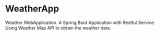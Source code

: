 # WeatherApp
Weather WebApplication.
A Spring Boot Application with Restful Service. Using Weather Map API to obtain the weather data.
